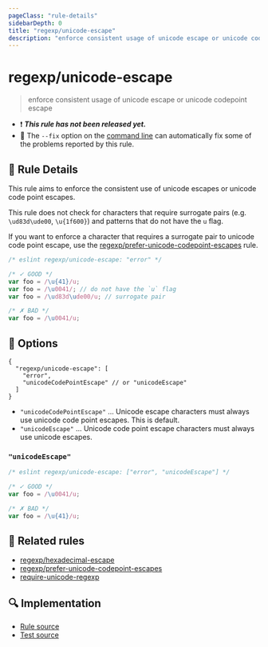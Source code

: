 ```yaml
---
pageClass: "rule-details"
sidebarDepth: 0
title: "regexp/unicode-escape"
description: "enforce consistent usage of unicode escape or unicode codepoint escape"
---
```

# regexp/unicode-escape

> enforce consistent usage of unicode escape or unicode codepoint escape

- :exclamation: <badge text="This rule has not been released yet." vertical="middle" type="error"> ***This rule has not been released yet.*** </badge>
- :wrench: The `--fix` option on the [command line](https://eslint.org/docs/user-guide/command-line-interface#fixing-problems) can automatically fix some of the problems reported by this rule.

## :book: Rule Details

This rule aims to enforce the consistent use of unicode escapes or unicode code point escapes.

This rule does not check for characters that require surrogate pairs (e.g. `\ud83d\ude00`, `\u{1f600}`) and patterns that do not have the `u` flag.

If you want to enforce a character that requires a surrogate pair to unicode code point escape, use the [regexp/prefer-unicode-codepoint-escapes] rule.

<eslint-code-block fix>

```js
/* eslint regexp/unicode-escape: "error" */

/* ✓ GOOD */
var foo = /\u{41}/u;
var foo = /\u0041/; // do not have the `u` flag
var foo = /\ud83d\ude00/u; // surrogate pair

/* ✗ BAD */
var foo = /\u0041/u;
```

</eslint-code-block>

## :wrench: Options

```json5
{
  "regexp/unicode-escape": [
    "error",
    "unicodeCodePointEscape" // or "unicodeEscape"
  ]
}
```

- `"unicodeCodePointEscape"` ... Unicode escape characters must always use unicode code point escapes. This is default.
- `"unicodeEscape"` ... Unicode code point escape characters must always use unicode escapes.

### `"unicodeEscape"`

<eslint-code-block fix>

```js
/* eslint regexp/unicode-escape: ["error", "unicodeEscape"] */

/* ✓ GOOD */
var foo = /\u0041/u;

/* ✗ BAD */
var foo = /\u{41}/u;
```

</eslint-code-block>

## :couple: Related rules

- [regexp/hexadecimal-escape]
- [regexp/prefer-unicode-codepoint-escapes]
- [require-unicode-regexp]

[regexp/hexadecimal-escape]: ./hexadecimal-escape.md
[regexp/prefer-unicode-codepoint-escapes]: ./prefer-unicode-codepoint-escapes.md
[require-unicode-regexp]: https://eslint.org/docs/rules/require-unicode-regexp

## :mag: Implementation

- [Rule source](https://github.com/ota-meshi/eslint-plugin-regexp/blob/master/lib/rules/unicode-escape.ts)
- [Test source](https://github.com/ota-meshi/eslint-plugin-regexp/blob/master/tests/lib/rules/unicode-escape.ts)

